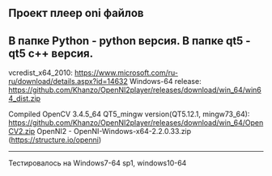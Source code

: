 Проект плеер oni файлов
----------
В папке Python - python версия.
В папке qt5 - qt5 c++ версия.
----------
vcredist_x64_2010: https://www.microsoft.com/ru-ru/download/details.aspx?id=14632
Windows-64 release: https://github.com/Khanzo/OpenNI2player/releases/download/win_64/win64_dist.zip

Compiled OpenCV 3.4.5_64 QT5_mingw version(QT5.12.1, mingw73_64): https://github.com/Khanzo/OpenNI2player/releases/download/win_64/OpenCV2.zip
OpenNI2 - OpenNI-Windows-x64-2.2.0.33.zip (https://structure.io/openni)

----------
Тестировалось на Windows7-64 sp1, windows10-64